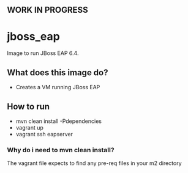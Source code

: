 ## WORK IN PROGRESS

# jboss_eap
Image to run JBoss EAP 6.4.

## What does this image do?
- Creates a VM running JBoss EAP

## How to run
- mvn clean install -Pdependencies
- vagrant up
- vagrant ssh eapserver

### Why do i need to mvn clean install?
The vagrant file expects to find any pre-req files in your m2 directory

